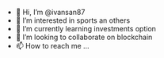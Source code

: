 - 👋 Hi, I’m @ivansan87
- 👀 I’m interested in sports an others
- 🌱 I’m currently learning investments option
- 💞️ I’m looking to collaborate on blockchain
- 📫 How to reach me ...

<!---
ivansan87/ivansan87 is a ✨ special ✨ repository because its `README.md` (this file) appears on your GitHub profile.
You can click the Preview link to take a look at your changes.
--->
